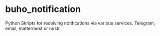 # buho_notification
Python Skripts for receiving notifications via various services. Telegram, email, mattermost or nostr
